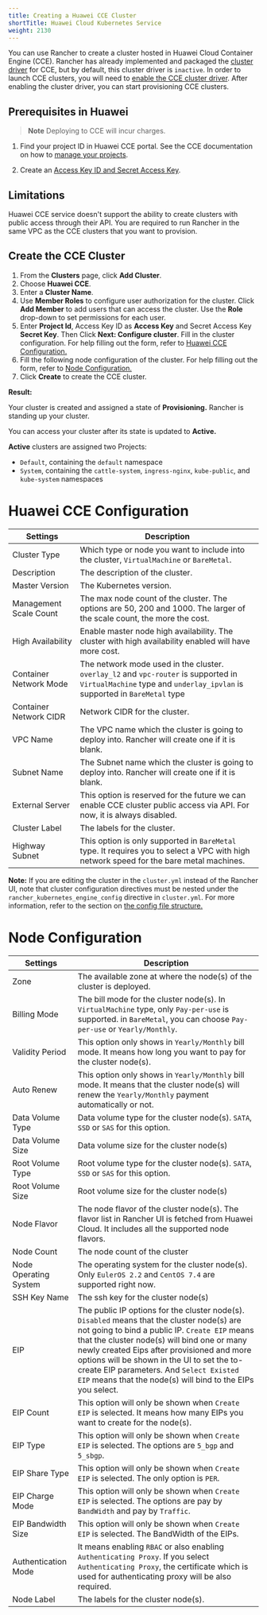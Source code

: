 ```yaml
---
title: Creating a Huawei CCE Cluster
shortTitle: Huawei Cloud Kubernetes Service
weight: 2130
---
```


You can use Rancher to create a cluster hosted in Huawei Cloud Container Engine (CCE). Rancher has already implemented and packaged the [cluster driver]({{<baseurl>}}/rancher/v2.5/en/admin-settings/drivers/cluster-drivers/) for CCE, but by default, this cluster driver is `inactive`. In order to launch CCE clusters, you will need to [enable the CCE cluster driver]({{<baseurl>}}/rancher/v2.5/en/admin-settings/drivers/cluster-drivers/#activating-deactivating-cluster-drivers). After enabling the cluster driver, you can start provisioning CCE clusters.

## Prerequisites in Huawei

>**Note**
>Deploying to CCE will incur charges.

1. Find your project ID in Huawei CCE portal. See the CCE documentation on how to [manage your projects](https://support.huaweicloud.com/en-us/usermanual-iam/en-us_topic_0066738518.html).

2. Create an [Access Key ID and Secret Access Key](https://support.huaweicloud.com/en-us/usermanual-iam/en-us_topic_0079477318.html).

## Limitations

Huawei CCE service doesn't support the ability to create clusters with public access through their API. You are required to run Rancher in the same VPC as the CCE clusters that you want to provision.

## Create the CCE Cluster

1. From the **Clusters** page, click **Add Cluster**.
1. Choose **Huawei CCE**.
1. Enter a **Cluster Name**.
1. Use **Member Roles** to configure user authorization for the cluster. Click **Add Member** to add users that can access the cluster. Use the **Role** drop-down to set permissions for each user.
1. Enter **Project Id**, Access Key ID as **Access Key** and Secret Access Key **Secret Key**. Then Click **Next: Configure cluster**. Fill in the cluster configuration. For help filling out the form, refer to [Huawei CCE Configuration.](#huawei-cce-configuration)
1. Fill the following node configuration of the cluster. For help filling out the form, refer to [Node Configuration.](#node-configuration)
1. Click **Create** to create the CCE cluster.

**Result:** 

Your cluster is created and assigned a state of **Provisioning.** Rancher is standing up your cluster.

You can access your cluster after its state is updated to **Active.**

**Active** clusters are assigned two Projects: 

- `Default`, containing the `default` namespace
- `System`, containing the `cattle-system`, `ingress-nginx`, `kube-public`, and `kube-system` namespaces

# Huawei CCE Configuration

|Settings|Description|
|---|---|
| Cluster Type | Which type or node you want to include into the cluster, `VirtualMachine` or `BareMetal`. |
| Description | The description of the cluster. |
| Master Version | The Kubernetes version. |
| Management Scale Count | The max node count of the cluster. The options are 50, 200 and 1000. The larger of the scale count, the more the cost. |
| High Availability | Enable master node high availability. The cluster with high availability enabled will have more cost. |
| Container Network Mode | The network mode used in the cluster. `overlay_l2` and `vpc-router` is supported in `VirtualMachine` type and `underlay_ipvlan` is supported in `BareMetal` type |
| Container Network CIDR | Network CIDR for the cluster. |
| VPC Name | The VPC name which the cluster is going to deploy into. Rancher will create one if it is blank. |
| Subnet Name | The Subnet name which the cluster is going to deploy into. Rancher will create one if it is blank. |
| External Server | This option is reserved for the future we can enable CCE cluster public access via API. For now, it is always disabled. |
| Cluster Label | The labels for the cluster. |
| Highway Subnet | This option is only supported in `BareMetal` type. It requires you to select a VPC with high network speed for the bare metal machines. |

**Note:** If you are editing the cluster in the `cluster.yml` instead of the Rancher UI, note that cluster configuration directives must be nested under the `rancher_kubernetes_engine_config` directive in `cluster.yml`. For more information, refer to the section on [the config file structure.]({{<baseurl>}}/rancher/v2.5/en/cluster-provisioning/rke-clusters/options/#config-file-structure-in-rancher-v2-3-0)

# Node Configuration

|Settings|Description|
|---|---|
| Zone | The available zone at where the node(s) of the cluster is deployed. |
| Billing Mode | The bill mode for the cluster node(s). In `VirtualMachine` type, only `Pay-per-use` is supported. in `BareMetal`, you can choose `Pay-per-use` or `Yearly/Monthly`. |
| Validity Period | This option only shows in `Yearly/Monthly` bill mode. It means how long you want to pay for the cluster node(s). |
| Auto Renew | This option only shows in `Yearly/Monthly` bill mode. It means that the cluster node(s) will renew the `Yearly/Monthly` payment automatically or not. |
| Data Volume Type | Data volume type for the cluster node(s). `SATA`, `SSD` or `SAS` for this option. |
| Data Volume Size | Data volume size for the cluster node(s) |
| Root Volume Type | Root volume type for the cluster node(s). `SATA`, `SSD` or `SAS` for this option. |
| Root Volume Size | Root volume size for the cluster node(s) |
| Node Flavor | The node flavor of the cluster node(s). The flavor list in Rancher UI is fetched from Huawei Cloud. It includes all the supported node flavors. |
| Node Count | The node count of the cluster |
| Node Operating System | The operating system for the cluster node(s). Only `EulerOS 2.2` and `CentOS 7.4` are supported right now. |
| SSH Key Name | The ssh key for the cluster node(s) |
| EIP | The public IP options for the cluster node(s). `Disabled` means that the cluster node(s) are not going to bind a public IP. `Create EIP` means that the cluster node(s) will bind one or many newly created Eips after provisioned and more options will be shown in the UI to set the to-create EIP parameters. And `Select Existed EIP` means that the node(s) will bind to the EIPs you select.  |
| EIP Count | This option will only be shown when `Create EIP` is selected. It means how many EIPs you want to create for the node(s). |
| EIP Type | This option will only be shown when `Create EIP` is selected. The options are `5_bgp` and `5_sbgp`. |
| EIP Share Type | This option will only be shown when `Create EIP` is selected. The only option is `PER`. |
| EIP Charge Mode | This option will only be shown when `Create EIP` is selected. The options are pay by `BandWidth` and pay by `Traffic`. |
| EIP Bandwidth Size | This option will only be shown when `Create EIP` is selected. The BandWidth of the EIPs. |
| Authentication Mode | It means enabling `RBAC` or also enabling `Authenticating Proxy`. If you select `Authenticating Proxy`, the certificate which is used for authenticating proxy will be also required. |
| Node Label | The labels for the cluster node(s). |